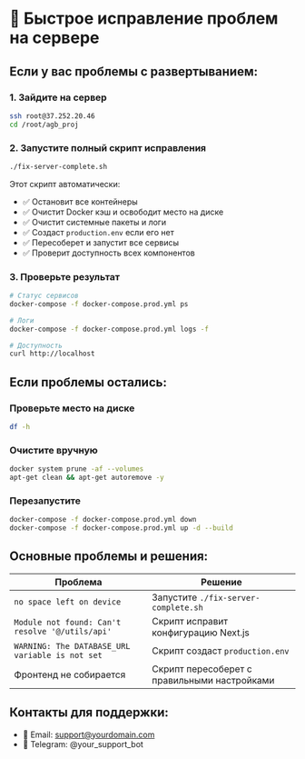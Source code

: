 # 🚀 Быстрое исправление проблем на сервере

## Если у вас проблемы с развертыванием:

### 1. Зайдите на сервер
```bash
ssh root@37.252.20.46
cd /root/agb_proj
```

### 2. Запустите полный скрипт исправления
```bash
./fix-server-complete.sh
```

Этот скрипт автоматически:
- ✅ Остановит все контейнеры
- ✅ Очистит Docker кэш и освободит место на диске
- ✅ Очистит системные пакеты и логи
- ✅ Создаст `production.env` если его нет
- ✅ Пересоберет и запустит все сервисы
- ✅ Проверит доступность всех компонентов

### 3. Проверьте результат
```bash
# Статус сервисов
docker-compose -f docker-compose.prod.yml ps

# Логи
docker-compose -f docker-compose.prod.yml logs -f

# Доступность
curl http://localhost
```

## Если проблемы остались:

### Проверьте место на диске
```bash
df -h
```

### Очистите вручную
```bash
docker system prune -af --volumes
apt-get clean && apt-get autoremove -y
```

### Перезапустите
```bash
docker-compose -f docker-compose.prod.yml down
docker-compose -f docker-compose.prod.yml up -d --build
```

## Основные проблемы и решения:

| Проблема | Решение |
|----------|---------|
| `no space left on device` | Запустите `./fix-server-complete.sh` |
| `Module not found: Can't resolve '@/utils/api'` | Скрипт исправит конфигурацию Next.js |
| `WARNING: The DATABASE_URL variable is not set` | Скрипт создаст `production.env` |
| Фронтенд не собирается | Скрипт пересоберет с правильными настройками |

## Контакты для поддержки:
- 📧 Email: support@yourdomain.com
- 📱 Telegram: @your_support_bot
